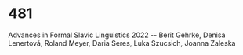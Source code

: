 # 481
Advances in Formal Slavic Linguistics 2022  -- Berit Gehrke, Denisa Lenertová, Roland Meyer, Daria Seres, Luka Szucsich, Joanna Zaleska
